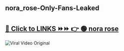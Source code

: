 
 ## nora_rose-Only-Fans-Leaked

# <h2><a href="https://clipsfans.com/nora_rose&ref=git">🔗 Click to LINKS ⏩⏩ 👉 🟢 nora rose </a></h2>

<a href="https://clipsfans.com/nora_rose&ref=git" rel="nofollow" data-target="animated-image.originalLink"><img src="https://i.ibb.co.com/xMMVF88/686577567.gif" alt="Viral Video Original" style="max-width: 100%; display: inline-block;" data-target="animated-image.originalImage"></a>
